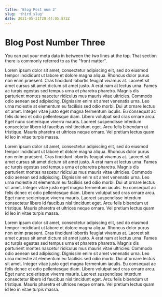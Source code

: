 ```yaml
---
title: 'Blog Post num 3'
slug: 'third_slug'
date: 2021-05-21T20:44:05.872Z
---
```

# Blog Post Number Three
You can put your meta data in between the two lines at the top. That section there is commonly referred to as the "front matter". 

Lorem ipsum dolor sit amet, consectetur adipiscing elit, sed do eiusmod tempor incididunt ut labore et dolore magna aliqua. Rhoncus dolor purus non enim praesent. Cras tincidunt lobortis feugiat vivamus at. Laoreet sit amet cursus sit amet dictum sit amet justo. A erat nam at lectus urna. Fames ac turpis egestas sed tempus urna et pharetra pharetra. Magnis dis parturient montes nascetur ridiculus mus mauris vitae ultricies. Commodo odio aenean sed adipiscing. Dignissim enim sit amet venenatis urna. Leo urna molestie at elementum eu facilisis sed odio morbi. Dui ut ornare lectus sit amet. Integer vitae justo eget magna fermentum iaculis. Eu consequat ac felis donec et odio pellentesque diam. Libero volutpat sed cras ornare arcu. Eget nunc scelerisque viverra mauris. Laoreet suspendisse interdum consectetur libero id faucibus nisl tincidunt eget. Arcu felis bibendum ut tristique. Mauris pharetra et ultrices neque ornare. Vel pretium lectus quam id leo in vitae turpis massa.

Lorem ipsum dolor sit amet, consectetur adipiscing elit, sed do eiusmod tempor incididunt ut labore et dolore magna aliqua. Rhoncus dolor purus non enim praesent. Cras tincidunt lobortis feugiat vivamus at. Laoreet sit amet cursus sit amet dictum sit amet justo. A erat nam at lectus urna. Fames ac turpis egestas sed tempus urna et pharetra pharetra. Magnis dis parturient montes nascetur ridiculus mus mauris vitae ultricies. Commodo odio aenean sed adipiscing. Dignissim enim sit amet venenatis urna. Leo urna molestie at elementum eu facilisis sed odio morbi. Dui ut ornare lectus sit amet. Integer vitae justo eget magna fermentum iaculis. Eu consequat ac felis donec et odio pellentesque diam. Libero volutpat sed cras ornare arcu. Eget nunc scelerisque viverra mauris. Laoreet suspendisse interdum consectetur libero id faucibus nisl tincidunt eget. Arcu felis bibendum ut tristique. Mauris pharetra et ultrices neque ornare. Vel pretium lectus quam id leo in vitae turpis massa.

Lorem ipsum dolor sit amet, consectetur adipiscing elit, sed do eiusmod tempor incididunt ut labore et dolore magna aliqua. Rhoncus dolor purus non enim praesent. Cras tincidunt lobortis feugiat vivamus at. Laoreet sit amet cursus sit amet dictum sit amet justo. A erat nam at lectus urna. Fames ac turpis egestas sed tempus urna et pharetra pharetra. Magnis dis parturient montes nascetur ridiculus mus mauris vitae ultricies. Commodo odio aenean sed adipiscing. Dignissim enim sit amet venenatis urna. Leo urna molestie at elementum eu facilisis sed odio morbi. Dui ut ornare lectus sit amet. Integer vitae justo eget magna fermentum iaculis. Eu consequat ac felis donec et odio pellentesque diam. Libero volutpat sed cras ornare arcu. Eget nunc scelerisque viverra mauris. Laoreet suspendisse interdum consectetur libero id faucibus nisl tincidunt eget. Arcu felis bibendum ut tristique. Mauris pharetra et ultrices neque ornare. Vel pretium lectus quam id leo in vitae turpis massa.